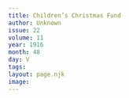```yaml
---
title: Children’s Christmas Fund
author: Unknown
issue: 22
volume: 11
year: 1916
month: 48
day: V
tags:
layout: page.njk
image:
---
```

